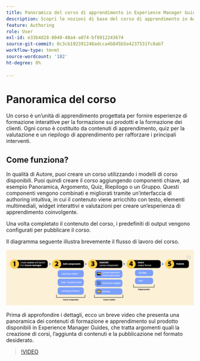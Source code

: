 ```yaml
---
title: Panoramica del corso di apprendimento in Experience Manager Guides
description: Scopri le nozioni di base del corso di apprendimento in Adobe Experience Manager Guides.
feature: Authoring
role: User
exl-id: e33b4d28-8040-48a4-a074-bf8912243674
source-git-commit: 0c3cb192391248adcca4b845b5e4237531fc0ab7
workflow-type: tm+mt
source-wordcount: '182'
ht-degree: 0%

---
```


# Panoramica del corso

Un corso è un’unità di apprendimento progettata per fornire esperienze di formazione interattive per la formazione sui prodotti e la formazione dei clienti.  Ogni corso è costituito da contenuti di apprendimento, quiz per la valutazione e un riepilogo di apprendimento per rafforzare i principali interventi.

## Come funziona?

In qualità di Autore, puoi creare un corso utilizzando i modelli di corso disponibili. Puoi quindi creare il corso aggiungendo componenti chiave, ad esempio Panoramica, Argomento, Quiz, Riepilogo o un Gruppo. Questi componenti vengono combinati e migliorati tramite un’interfaccia di authoring intuitiva, in cui il contenuto viene arricchito con testo, elementi multimediali, widget interattivi e valutazioni per creare un’esperienza di apprendimento coinvolgente.

Una volta completato il contenuto del corso, i predefiniti di output vengono configurati per pubblicare il corso.

Il diagramma seguente illustra brevemente il flusso di lavoro del corso.

![](assets/learning-course-workflow.png)

Prima di approfondire i dettagli, ecco un breve video che presenta una panoramica dei contenuti di formazione e apprendimento sul prodotto disponibili in Experience Manager Guides, che tratta argomenti quali la creazione di corsi, l’aggiunta di contenuti e la pubblicazione nel formato desiderato.

>[!VIDEO](https://video.tv.adobe.com/v/3475302/learning-content-aem-guides)